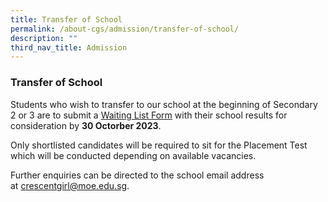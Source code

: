 ```yaml
---
title: Transfer of School
permalink: /about-cgs/admission/transfer-of-school/
description: ""
third_nav_title: Admission
---
```

### **Transfer of School**
Students who wish to transfer to our school at the beginning of Secondary 2 or 3 are to submit a [Waiting List Form](https://www.form.gov.sg/65028d1fd5cb3e0011f995fb) with their school results for consideration by **30 Octorber 2023**.

Only shortlisted candidates will be required to sit for the Placement Test which will be conducted depending on available vacancies.

Further enquiries can be directed to the school email address at [crescentgirl@moe.edu.sg](mailto:crescentgirl@moe.edu.sg).
